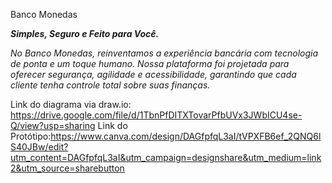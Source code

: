 Banco Monedas

***Simples, Seguro e Feito para Você.***

*No Banco Monedas, reinventamos a experiência bancária com tecnologia de ponta e um toque humano. Nossa plataforma foi projetada para oferecer segurança, agilidade e acessibilidade, garantindo que cada cliente tenha controle total sobre suas finanças.*

Link do diagrama via draw.io: https://drive.google.com/file/d/1TbnPfDITXTovarPfbUVx3JWbICU4se-Q/view?usp=sharing
Link do Protótipo:https://www.canva.com/design/DAGfpfqL3aI/tVPXFB6ef_2QNQ6lS40JBw/edit?utm_content=DAGfpfqL3aI&utm_campaign=designshare&utm_medium=link2&utm_source=sharebutton

